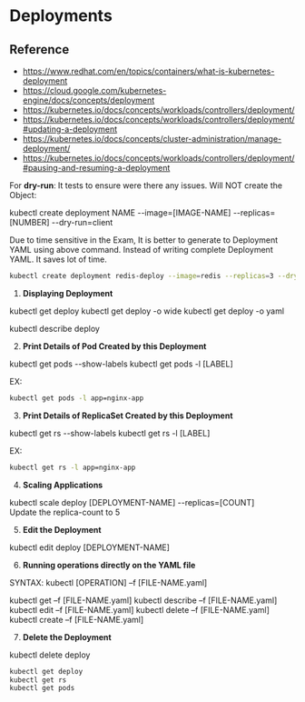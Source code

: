 # Deployments

## Reference                                                        
* https://www.redhat.com/en/topics/containers/what-is-kubernetes-deployment                                      
* https://cloud.google.com/kubernetes-engine/docs/concepts/deployment                             
* https://kubernetes.io/docs/concepts/workloads/controllers/deployment/                           
* https://kubernetes.io/docs/concepts/workloads/controllers/deployment/#updating-a-deployment     
* https://kubernetes.io/docs/concepts/cluster-administration/manage-deployment/                   
* https://kubernetes.io/docs/concepts/workloads/controllers/deployment/#pausing-and-resuming-a-deployment


For **dry-run**: It tests to ensure were there any issues. Will NOT create the Object:

kubectl create deployment NAME --image=[IMAGE-NAME] --replicas=[NUMBER] --dry-run=client

Due to time sensitive in the Exam, It is better to generate to Deployment YAML using above command.
Instead of writing complete Deployment YAML. It saves lot of time.

```bash
kubectl create deployment redis-deploy --image=redis --replicas=3 --dry-run=client
```

1. **Displaying Deployment**

kubectl get deploy <NAME>
kubectl get deploy <NAME> -o wide
kubectl get deploy <NAME> -o yaml

kubectl describe deploy <NAME>

2. **Print Details of Pod Created by this Deployment**


kubectl get pods --show-labels
kubectl get pods -l [LABEL]

EX: 

```bash
kubectl get pods -l app=nginx-app
```


3. **Print Details of ReplicaSet Created by this Deployment**

kubectl get rs --show-labels
kubectl get rs -l [LABEL]

EX: 

```bash
kubectl get rs -l app=nginx-app
```

4. **Scaling Applications**

kubectl scale deploy [DEPLOYMENT-NAME] --replicas=[COUNT]     
Update the replica-count to 5


5. **Edit the Deployment**

kubectl edit deploy [DEPLOYMENT-NAME]


6. **Running operations directly on the YAML file**

SYNTAX: kubectl [OPERATION] –f [FILE-NAME.yaml]

kubectl get –f [FILE-NAME.yaml]
kubectl describe –f [FILE-NAME.yaml]
kubectl edit –f [FILE-NAME.yaml]
kubectl delete –f [FILE-NAME.yaml]
kubectl create –f [FILE-NAME.yaml]


7. **Delete the Deployment**

kubectl delete deploy <NAME>

```bash
kubectl get deploy
kubectl get rs
kubectl get pods
```

